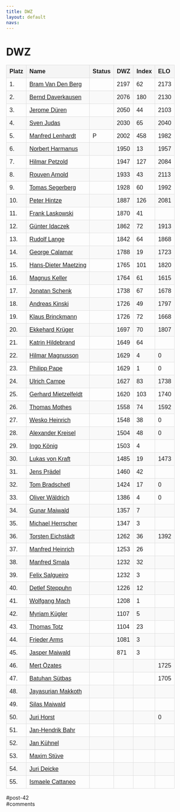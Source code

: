 ```yaml
---
title: DWZ 
layout: default
navs:
---
```

<div class="post-42 page type-page status-publish hentry" id="post-42">
<h1 class="entry-title">DWZ</h1>
<div class="entry-content">
<style>
		#dwzliste {
    		font-family: arial, sans-serif;
    		border-collapse: collapse;
    		width: 100%;
		}
		#dwzliste td, th {
    		border: 1px solid #dddddd;
    		text-align: left;
    		padding: 8px;
		}
		#dwzliste th {
    		background-color: #F5F5F5;
    		font-weight:bold;
		}
		#dwzliste tr:nth-child(odd) {
    		background-color: #F9F9F9;
		}
		</style><table id="dwzliste">
<tr>
<th>Platz</th>
<th align="left">Name</th>
<th>Status</th>
<th>DWZ</th>
<th>Index</th>
<th>ELO</th>
</tr>
<tr>
<td>1.</td>
<td><a href="http://www.schachbund.de/spieler/10013642.html" target="_blank"> Bram Van Den Berg</a></td>
<td></td>
<td>2197</td>
<td>62</td>
<td>2173</td>
</tr>
<tr>
<td>2.</td>
<td><a href="http://www.schachbund.de/spieler/10033664.html" target="_blank"> Bernd Daverkausen</a></td>
<td></td>
<td>2076</td>
<td>180</td>
<td>2130</td>
</tr>
<tr>
<td>3.</td>
<td><a href="http://www.schachbund.de/spieler/10040252.html" target="_blank"> Jerome Düren</a></td>
<td></td>
<td>2050</td>
<td>44</td>
<td>2103</td>
</tr>
<tr>
<td>4.</td>
<td><a href="http://www.schachbund.de/spieler/10096720.html" target="_blank"> Sven Judas</a></td>
<td></td>
<td>2030</td>
<td>65</td>
<td>2040</td>
</tr>
<tr>
<td>5.</td>
<td><a href="http://www.schachbund.de/spieler/10127270.html" target="_blank"> Manfred Lenhardt</a></td>
<td>P</td>
<td>2002</td>
<td>458</td>
<td>1982</td>
</tr>
<tr>
<td>6.</td>
<td><a href="http://www.schachbund.de/spieler/10611609.html" target="_blank"> Norbert Harmanus</a></td>
<td></td>
<td>1950</td>
<td>13</td>
<td>1957</td>
</tr>
<tr>
<td>7.</td>
<td><a href="http://www.schachbund.de/spieler/10163013.html" target="_blank"> Hilmar Petzold</a></td>
<td></td>
<td>1947</td>
<td>127</td>
<td>2084</td>
</tr>
<tr>
<td>8.</td>
<td><a href="http://www.schachbund.de/spieler/10004413.html" target="_blank"> Rouven Arnold</a></td>
<td></td>
<td>1933</td>
<td>43</td>
<td>2113</td>
</tr>
<tr>
<td>9.</td>
<td><a href="http://www.schachbund.de/spieler/10205260.html" target="_blank"> Tomas Segerberg</a></td>
<td></td>
<td>1928</td>
<td>60</td>
<td>1992</td>
</tr>
<tr>
<td>10.</td>
<td><a href="http://www.schachbund.de/spieler/10084564.html" target="_blank"> Peter Hintze</a></td>
<td></td>
<td>1887</td>
<td>126</td>
<td>2081</td>
</tr>
<tr>
<td>11.</td>
<td><a href="http://www.schachbund.de/spieler/10124735.html" target="_blank"> Frank Laskowski</a></td>
<td></td>
<td>1870</td>
<td>41</td>
<td></td>
</tr>
<tr>
<td>12.</td>
<td><a href="http://www.schachbund.de/spieler/10091944.html" target="_blank"> Günter Idaczek</a></td>
<td></td>
<td>1862</td>
<td>72</td>
<td>1913</td>
</tr>
<tr>
<td>13.</td>
<td><a href="http://www.schachbund.de/spieler/10040868.html" target="_blank"> Rudolf Lange</a></td>
<td></td>
<td>1842</td>
<td>64</td>
<td>1868</td>
</tr>
<tr>
<td>14.</td>
<td><a href="http://www.schachbund.de/spieler/10285337.html" target="_blank"> George Calamar</a></td>
<td></td>
<td>1788</td>
<td>19</td>
<td>1723</td>
</tr>
<tr>
<td>15.</td>
<td><a href="http://www.schachbund.de/spieler/10134510.html" target="_blank"> Hans-Dieter Maetzing</a></td>
<td></td>
<td>1765</td>
<td>101</td>
<td>1820</td>
</tr>
<tr>
<td>16.</td>
<td><a href="http://www.schachbund.de/spieler/10101963.html" target="_blank"> Magnus Keller</a></td>
<td></td>
<td>1764</td>
<td>61</td>
<td>1615</td>
</tr>
<tr>
<td>17.</td>
<td><a href="http://www.schachbund.de/spieler/10553797.html" target="_blank"> Jonatan Schenk</a></td>
<td></td>
<td>1738</td>
<td>67</td>
<td>1678</td>
</tr>
<tr>
<td>18.</td>
<td><a href="http://www.schachbund.de/spieler/10104296.html" target="_blank"> Andreas Kinski</a></td>
<td></td>
<td>1726</td>
<td>49</td>
<td>1797</td>
</tr>
<tr>
<td>19.</td>
<td><a href="http://www.schachbund.de/spieler/10024729.html" target="_blank"> Klaus Brinckmann</a></td>
<td></td>
<td>1726</td>
<td>72</td>
<td>1668</td>
</tr>
<tr>
<td>20.</td>
<td><a href="http://www.schachbund.de/spieler/10118325.html" target="_blank"> Ekkehard Krüger</a></td>
<td></td>
<td>1697</td>
<td>70</td>
<td>1807</td>
</tr>
<tr>
<td>21.</td>
<td><a href="http://www.schachbund.de/spieler/10083814.html" target="_blank"> Katrin Hildebrand</a></td>
<td></td>
<td>1649</td>
<td>64</td>
<td></td>
</tr>
<tr>
<td>22.</td>
<td><a href="http://www.schachbund.de/spieler/10770951.html" target="_blank"> Hilmar Magnusson</a></td>
<td></td>
<td>1629</td>
<td>4</td>
<td>0</td>
</tr>
<tr>
<td>23.</td>
<td><a href="http://www.schachbund.de/spieler/10830177.html" target="_blank"> Philipp Pape</a></td>
<td></td>
<td>1629</td>
<td>1</td>
<td>0</td>
</tr>
<tr>
<td>24.</td>
<td><a href="http://www.schachbund.de/spieler/10029562.html" target="_blank"> Ulrich Campe</a></td>
<td></td>
<td>1627</td>
<td>83</td>
<td>1738</td>
</tr>
<tr>
<td>25.</td>
<td><a href="http://www.schachbund.de/spieler/10143747.html" target="_blank"> Gerhard Mietzelfeldt</a></td>
<td></td>
<td>1620</td>
<td>103</td>
<td>1740</td>
</tr>
<tr>
<td>26.</td>
<td><a href="http://www.schachbund.de/spieler/10146805.html" target="_blank"> Thomas Mothes</a></td>
<td></td>
<td>1558</td>
<td>74</td>
<td>1592</td>
</tr>
<tr>
<td>27.</td>
<td><a href="http://www.schachbund.de/spieler/10078574.html" target="_blank"> Wesko Heinrich</a></td>
<td></td>
<td>1548</td>
<td>38</td>
<td>0</td>
</tr>
<tr>
<td>28.</td>
<td><a href="http://www.schachbund.de/spieler/10116442.html" target="_blank"> Alexander Kreisel</a></td>
<td></td>
<td>1504</td>
<td>48</td>
<td>0</td>
</tr>
<tr>
<td>29.</td>
<td><a href="http://www.schachbund.de/spieler/10110847.html" target="_blank"> Ingo König</a></td>
<td></td>
<td>1503</td>
<td>4</td>
<td></td>
</tr>
<tr>
<td>30.</td>
<td><a href="http://www.schachbund.de/spieler/10708795.html" target="_blank"> Lukas von Kraft</a></td>
<td></td>
<td>1485</td>
<td>19</td>
<td>1473</td>
</tr>
<tr>
<td>31.</td>
<td><a href="http://www.schachbund.de/spieler/10167436.html" target="_blank"> Jens Prädel</a></td>
<td></td>
<td>1460</td>
<td>42</td>
<td></td>
</tr>
<tr>
<td>32.</td>
<td><a href="http://www.schachbund.de/spieler/10022302.html" target="_blank"> Tom Bradschetl</a></td>
<td></td>
<td>1424</td>
<td>17</td>
<td>0</td>
</tr>
<tr>
<td>33.</td>
<td><a href="http://www.schachbund.de/spieler/10835343.html" target="_blank"> Oliver Wäldrich</a></td>
<td></td>
<td>1386</td>
<td>4</td>
<td>0</td>
</tr>
<tr>
<td>34.</td>
<td><a href="http://www.schachbund.de/spieler/10718317.html" target="_blank"> Gunar Maiwald</a></td>
<td></td>
<td>1357</td>
<td>7</td>
<td></td>
</tr>
<tr>
<td>35.</td>
<td><a href="http://www.schachbund.de/spieler/10082176.html" target="_blank"> Michael Herrscher</a></td>
<td></td>
<td>1347</td>
<td>3</td>
<td></td>
</tr>
<tr>
<td>36.</td>
<td><a href="http://www.schachbund.de/spieler/10553781.html" target="_blank"> Torsten Eichstädt</a></td>
<td></td>
<td>1262</td>
<td>36</td>
<td>1392</td>
</tr>
<tr>
<td>37.</td>
<td><a href="http://www.schachbund.de/spieler/10078511.html" target="_blank"> Manfred Heinrich</a></td>
<td></td>
<td>1253</td>
<td>26</td>
<td></td>
</tr>
<tr>
<td>38.</td>
<td><a href="http://www.schachbund.de/spieler/10209542.html" target="_blank"> Manfred Smala</a></td>
<td></td>
<td>1232</td>
<td>32</td>
<td></td>
</tr>
<tr>
<td>39.</td>
<td><a href="http://www.schachbund.de/spieler/10796627.html" target="_blank"> Felix Salgueiro</a></td>
<td></td>
<td>1232</td>
<td>3</td>
<td></td>
</tr>
<tr>
<td>40.</td>
<td><a href="http://www.schachbund.de/spieler/10275535.html" target="_blank"> Detlef Steppuhn</a></td>
<td></td>
<td>1226</td>
<td>12</td>
<td></td>
</tr>
<tr>
<td>41.</td>
<td><a href="http://www.schachbund.de/spieler/10830175.html" target="_blank"> Wolfgang Mach</a></td>
<td></td>
<td>1208</td>
<td>1</td>
<td></td>
</tr>
<tr>
<td>42.</td>
<td><a href="http://www.schachbund.de/spieler/10745115.html" target="_blank"> Myriam Kügler</a></td>
<td></td>
<td>1107</td>
<td>5</td>
<td></td>
</tr>
<tr>
<td>43.</td>
<td><a href="http://www.schachbund.de/spieler/10273928.html" target="_blank"> Thomas Totz</a></td>
<td></td>
<td>1104</td>
<td>23</td>
<td></td>
</tr>
<tr>
<td>44.</td>
<td><a href="http://www.schachbund.de/spieler/10620251.html" target="_blank"> Frieder Arms</a></td>
<td></td>
<td>1081</td>
<td>3</td>
<td></td>
</tr>
<tr>
<td>45.</td>
<td><a href="http://www.schachbund.de/spieler/10405586.html" target="_blank"> Jasper Maiwald</a></td>
<td></td>
<td>871</td>
<td>3</td>
<td></td>
</tr>
<tr>
<td>46.</td>
<td><a href="http://www.schachbund.de/spieler/10851277.html" target="_blank"> Mert Özates</a></td>
<td></td>
<td></td>
<td></td>
<td>1725</td>
</tr>
<tr>
<td>47.</td>
<td><a href="http://www.schachbund.de/spieler/10709459.html" target="_blank"> Batuhan Sütbaş</a></td>
<td></td>
<td></td>
<td></td>
<td>1705</td>
</tr>
<tr>
<td>48.</td>
<td><a href="http://www.schachbund.de/spieler/10778617.html" target="_blank"> Jayasurian Makkoth</a></td>
<td></td>
<td></td>
<td></td>
<td></td>
</tr>
<tr>
<td>49.</td>
<td><a href="http://www.schachbund.de/spieler/10783153.html" target="_blank"> Silas Maiwald</a></td>
<td></td>
<td></td>
<td></td>
<td></td>
</tr>
<tr>
<td>50.</td>
<td><a href="http://www.schachbund.de/spieler/10830173.html" target="_blank"> Juri Horst</a></td>
<td></td>
<td></td>
<td></td>
<td>0</td>
</tr>
<tr>
<td>51.</td>
<td><a href="http://www.schachbund.de/spieler/10839807.html" target="_blank"> Jan-Hendrik Bahr</a></td>
<td></td>
<td></td>
<td></td>
<td></td>
</tr>
<tr>
<td>52.</td>
<td><a href="http://www.schachbund.de/spieler/10840349.html" target="_blank"> Jan Kühnel</a></td>
<td></td>
<td></td>
<td></td>
<td></td>
</tr>
<tr>
<td>53.</td>
<td><a href="http://www.schachbund.de/spieler/10843867.html" target="_blank"> Maxim Stüve</a></td>
<td></td>
<td></td>
<td></td>
<td></td>
</tr>
<tr>
<td>54.</td>
<td><a href="http://www.schachbund.de/spieler/10858405.html" target="_blank"> Juri Deicke</a></td>
<td></td>
<td></td>
<td></td>
<td></td>
</tr>
<tr>
<td>55.</td>
<td><a href="http://www.schachbund.de/spieler/10858491.html" target="_blank"> Ismaele Cattaneo</a></td>
<td></td>
<td></td>
<td></td>
<td></td>
</tr>
</table>
</div><!-- .entry-content -->
</div> #post-42 
<div id="comments">
</div> #comments 

